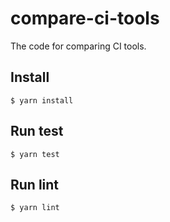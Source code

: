 # compare-ci-tools
The code for comparing CI tools.

## Install

```console
$ yarn install
```

## Run test

```console
$ yarn test
```

## Run lint

```console
$ yarn lint
```
